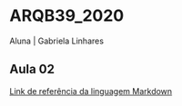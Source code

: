 # ARQB39_2020

Aluna | Gabriela Linhares

## Aula 02
[Link de referência da linguagem Markdown](https://www.markdownguide.org/)
